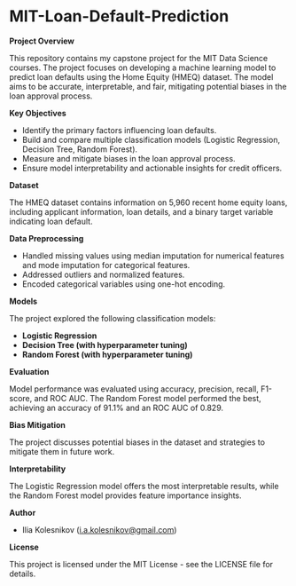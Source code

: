 # MIT-Loan-Default-Prediction

**Project Overview**

This repository contains my capstone project for the MIT Data Science courses. The project focuses on developing a machine learning model to predict loan defaults using the Home Equity (HMEQ) dataset. The model aims to be accurate, interpretable, and fair, mitigating potential biases in the loan approval process.

**Key Objectives**

*   Identify the primary factors influencing loan defaults.
*   Build and compare multiple classification models (Logistic Regression, Decision Tree, Random Forest).
*   Measure and mitigate biases in the loan approval process.
*   Ensure model interpretability and actionable insights for credit officers.

**Dataset**

The HMEQ dataset contains information on 5,960 recent home equity loans, including applicant information, loan details, and a binary target variable indicating loan default.

**Data Preprocessing**

*   Handled missing values using median imputation for numerical features and mode imputation for categorical features.
*   Addressed outliers and normalized features.
*   Encoded categorical variables using one-hot encoding.

**Models**

The project explored the following classification models:

*   **Logistic Regression**
*   **Decision Tree (with hyperparameter tuning)**
*   **Random Forest (with hyperparameter tuning)**

**Evaluation**

Model performance was evaluated using accuracy, precision, recall, F1-score, and ROC AUC. The Random Forest model performed the best, achieving an accuracy of 91.1% and an ROC AUC of 0.829.

**Bias Mitigation**

The project discusses potential biases in the dataset and strategies to mitigate them in future work.

**Interpretability**

The Logistic Regression model offers the most interpretable results, while the Random Forest model provides feature importance insights.

**Author**

*   Ilia Kolesnikov (i.a.kolesnikov@gmail.com)

**License**

This project is licensed under the MIT License - see the LICENSE file for details.

